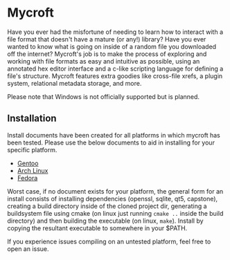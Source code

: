 # Mycroft
Have you ever had the misfortune of needing to learn how to interact with a
file format that doesn't have a mature (or any!) library?  Have you ever wanted
to know what is going on inside of a random file you downloaded off the
internet?  Mycroft's job is to make the process of exploring and working with
file formats as easy and intuitive as possible, using an annotated hex editor
interface and a c-like scripting language for defining a file's structure.
Mycroft features extra goodies like cross-file xrefs, a plugin system,
relational metadata storage, and more.

Please note that Windows is not officially supported but is planned.

## Installation
Install documents have been created for all platforms in which mycroft has been
tested.  Please use the below documents to aid in installing for your specific
platform.

* [Gentoo](doc/install/gentoo.md)
* [Arch Linux](doc/install/archlinux.md)
* [Fedora](/doc/install/fedora.md)

Worst case, if no document exists for your platform, the general form for an
install consists of installing dependencies (openssl, sqlite, qt5, capstone),
creating a build directory inside of the cloned project dir, generating a
buildsystem file using cmake (on linux just running `cmake ..` inside the build
directory) and then building the executable (on linux, `make`).  Install
by copying the resultant executable to somewhere in your $PATH.  

If you experience issues compiling on an untested platform, feel free to open
an issue.
